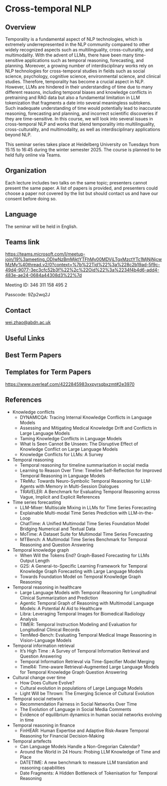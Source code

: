 # Cross-temporal NLP

## Overview

Temporality is a fundamental aspect of NLP technologies, which is extremely underrepresented in the NLP community compared to other widely recognized aspects such as multilinguality, cross-culturality, and multimodality. With the advent of LLMs, there have been many time-sensitive applications such as temporal reasoning, forecasting, and planning. Moreover, a growing number of interdisciplinary works rely on NLP technologies for cross-temporal studies in fields such as social science, psychology, cognitive science, environmental science, and clinical studies. Therefore, temporality has become a crucial aspect in NLP. However, LLMs are hindered in their understanding of time due to many different reasons, including temporal biases and knowledge conflicts in pretraining and RAG data but also a fundamental limitation in LLM tokenization that fragments a date into several meaningless subtokens. Such inadequate understanding of time would potentially lead to inaccurate reasoning, forecasting and planning, and incorrect scientific discoveries if they are time-sensitive. In this course, we will look into several issues in cross-temporal NLP and works that blend temporality into multilinguality, cross-culturality, and multimodality, as well as interdisciplinary applications beyond NLP.

This seminar series takes place at Heidelberg University on Tuesdays from 15:15 to 16:45 during the winter semester 2025. The course is planned to be held fully online via Teams.

## Organization

Each lecture includes two talks on the same topic; presenters cannot present the same paper. A list of papers is provided, and presenters could choose a paper not covered by the list but should contact us and have our consent before doing so.

## Language

The seminar will be held in English.

## Teams link
https://teams.microsoft.com/l/meetup-join/19%3ameeting_ODIwNzBmMjktYTFhMy00MDVjLTgxMzctYTc1MjNjNjcwMzMy%40thread.v2/0?context=%7b%22Tid%22%3a%228c2b19ad-5f9c-49d4-9077-3ec3cfc52b3f%22%2c%22Oid%22%3a%2234f4b4d6-add4-483e-ae24-0684a44308d3%22%7d

Meeting ID: 346 311 158 495 2

Passcode: 9Zp2wq2J

## Contact
wei.zhao@abdn.ac.uk

## Useful Links

## Best Term Papers

## Templates for Term Papers

https://www.overleaf.com/4222845983xxpyrsqbxzmt#2e3970

## References 
- Knowledge conflicts
  - DYNAMICQA: Tracing Internal Knowledge Conflicts in Language Models
  - Assessing and Mitigating Medical Knowledge Drift and Conflicts in Large Language Models
  - Taming Knowledge Conflicts in Language Models
  - What Is Seen Cannot Be Unseen: The Disruptive Effect of Knowledge Conflict on Large Language Models
  - Knowledge Conflicts for LLMs: A Survey
- Temporal reasoning
  - Temporal reasoning for timeline summarisation in social media
  - Learning to Reason Over Time: Timeline Self-Reflection for Improved Temporal Reasoning in Language Models
  - TReMu: Towards Neuro-Symbolic Temporal Reasoning for LLM-Agents with Memory in Multi-Session Dialogues
  - TRAVELER: A Benchmark for Evaluating Temporal Reasoning across Vague, Implicit and Explicit References
- Time series forecasting
  - LLM-Mixer: Multiscale Mixing in LLMs for Time Series Forecasting
  - Explainable Multi-modal Time Series Prediction with LLM-in-the-Loop
  - ChatTime: A Unified Multimodal Time Series Foundation Model Bridging Numerical and Textual Data
  - MoTime: A Dataset Suite for Multimodal Time Series Forecasting
  - MTBench: A Multimodal Time Series Benchmark for Temporal Reasoning and Question Answering
- Temporal knowledge graph
  - When Will the Tokens End? Graph-Based Forecasting for LLMs Output Length
  - G2S: A General-to-Specific Learning Framework for Temporal Knowledge Graph Forecasting with Large Language Models
  - Towards Foundation Model on Temporal Knowledge Graph Reasoning
- Temporal reasoning in healthcare
  - Large Language Models with Temporal Reasoning for Longitudinal Clinical Summarization and Prediction
  - Agentic Temporal Graph of Reasoning with Multimodal Language Models: A Potential AI Aid to Healthcare
  - Libra: Leveraging Temporal Images for Biomedical Radiology Analysis
  - TIMER: Temporal Instruction Modeling and Evaluation for Longitudinal Clinical Records
  - TemMed-Bench: Evaluating Temporal Medical Image Reasoning in Vision-Language Models
- Temporal information retrieval
  - It’s High Time : A Survey of Temporal Information Retrieval and Question Answering
  - Temporal Information Retrieval via Time-Specifier Model Merging
  - TimeR4: Time-aware Retrieval-Augmented Large Language Models for Temporal Knowledge Graph Question Answering
- Cultural change over time
  - How Does Culture Evolve?
  - Cultural evolution in populations of Large Language Models
  - Light Will be Thrown: The Emerging Science of Cultural Evolution
- Temporal social network
  - Recommendation Fairness in Social Networks Over Time
  - The Evolution of Language in Social Media Comments
  - Evidence of equilibrium dynamics in human social networks evolving in time
- Temporal reasoning in finance
  - FinHEAR: Human Expertise and Adaptive Risk-Aware Temporal Reasoning for Financial Decision-Making
- Temporal artefects
  - Can Language Models Handle a Non-Gregorian Calendar?
  - Around the World in 24 Hours: Probing LLM Knowledge of Time and Place
  - DATETIME: A new benchmark to measure LLM translation and reasoning capabilities
  - Date Fragments: A Hidden Bottleneck of Tokenisation for Temporal Reasoning

